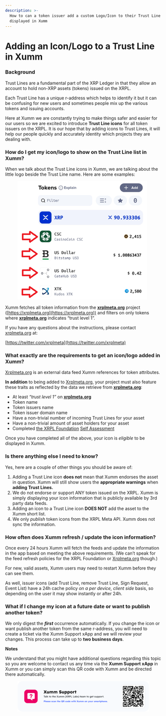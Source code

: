 ```yaml
---
description: >-
  How to can a token issuer add a custom Logo/Icon to their Trust Line so it is
  displayed in Xumm
---
```


# Adding an Icon/Logo to a Trust Line in Xumm

### **Background**

Trust Lines are a fundamental part of the XRP Ledger in that they allow an account to hold non-XRP assets (tokens) issued on the XRPL.

Each Trust Line has a unique r-address which helps to identify it but it can be confusing for new users and sometimes people mix up the various tokens and issuing accounts.

Here at Xumm we are constantly trying to make things safer and easier for our users so we are excited to introduce **Trust Line icons** for all token issuers on the XRPL. It is our hope that by adding icons to Trust Lines, it will help our people quickly and accurately identity which projects they are dealing with.

### **How do I get my icon/logo to show on the Trust Line list in Xumm?**

When we talk about the Trust Line icons in Xumm, we are talking about the little logo beside the Trust Line name. Here are some examples:

<figure><img src="../.gitbook/assets/Icon-Logos.png" alt=""><figcaption></figcaption></figure>

Xumm fetches all token information from the [**xrplmeta.org**](http://xrplmeta.org) project ([https://xrplmeta.org](https://xrplmeta.org)) and filters on only tokens where [**xrplmeta.org**](http://xrplmeta.org) indicates “trust level 1”.

If you have any questions about the instructions, please contact [xrplmeta.org](http://xrplmeta.org) at:

[https://twitter.com/xrplmeta](https://twitter.com/xrplmeta)

### **What exactly are the requirements to get an icon/logo added in Xumm?**

[Xrplmeta.org](http://xrplmeta.org) is an external data feed Xumm references for token attributes.

**In addition** to being added to [Xrplmeta.org](http://xrplmeta.org), your project must also feature these traits as reflected by the data we retrieve from [**xrplmeta.org**](http://xrplmeta.org):

* At least _“trust level 1”_ on [**xrplmeta.org**](http://xrplmeta.org)
* Token name
* Token issuers name
* Token issuer domain name
* Have a non-trivial number of incoming Trust Lines for your asset
* Have a non-trivial amount of asset holders for your asset
* Completed [the XRPL Foundation](https://foundation.xrpl.org/token-assessment-framework/) [Self Assessment](https://foundation.xrpl.org/token-assessment-framework/)

Once you have completed all of the above, your icon is _eligible_ to be displayed in Xumm.

### **Is there anything else I need to know?**

Yes, here are a couple of other things you should be aware of:

1. Adding a Trust Line icon **does not** mean that Xumm endorses the asset in question. Xumm will still show users the **appropriate warnings** when **adding Trust Lines.**
2. We do not endorse or support ANY token issued on the XRPL. Xumm is simply displaying your icon information that is publicly available by 3rd party data feeds.
3. Adding an icon to a Trust Line icon **DOES NOT** add the asset to the Xumm short list.
4. We only _publish_ token icons from the XRPL Meta API. Xumm does not sync the information.

### **How often does Xumm refresh / update the icon information?**

Once every 24 hours Xumm will fetch the feeds and update the information in the app based on meeting the above requirements. (We can’t speak for the feed refresh policies for the XRPL Foundation or [Xrplmeta.org](http://xrplmeta.org) though.)

For new, valid assets, Xumm users may need to restart Xumm before they can see them.

As well, issuer icons (add Trust Line, remove Trust Line, Sign Request, Event List) have a 24h cache policy _on a per device, client side_ basis, so depending on the user it may show instantly or after 24h.

### **What if I change my icon at a future date or want to publish another token?**

We only digest the _**first**_ occurrence automatically. If you change the icon or want publish another token from the same r-address, you will need to create a ticket via the Xumm Support xApp and we will review your changes. This process can take up to **two business days**.

**Notes**

We understand that you might have additional questions regarding this topic so you are welcome to contact us any time via the **Xumm Support xApp** in Xumm or you can simply scan this QR code with Xumm and be directed there automatically.

<figure><img src="../.gitbook/assets/Support banner Xumm.png" alt=""><figcaption></figcaption></figure>
